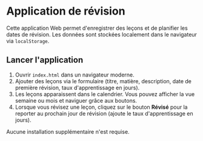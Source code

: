 # Application de révision

Cette application Web permet d'enregistrer des leçons et de planifier les dates de révision. Les données sont stockées localement dans le navigateur via `localStorage`.

## Lancer l'application

1. Ouvrir `index.html` dans un navigateur moderne.
2. Ajouter des leçons via le formulaire (titre, matière, description, date de première révision, taux d'apprentissage en jours).
3. Les leçons apparaissent dans le calendrier. Vous pouvez afficher la vue semaine ou mois et naviguer grâce aux boutons.
4. Lorsque vous révisez une leçon, cliquez sur le bouton **Révisé** pour la reporter au prochain jour de révision (ajoute le taux d'apprentissage en jours).

Aucune installation supplémentaire n'est requise.
